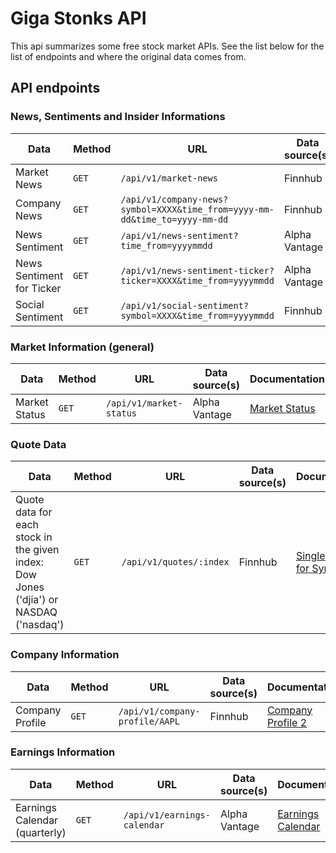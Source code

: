 # Giga Stonks API

This api summarizes some free stock market APIs. See the list below for the list of endpoints and where the original data comes from.

## API endpoints

### News, Sentiments and Insider Informations

| Data                      | Method | URL                                                                        | Data source(s) | Documentation                                                               |
| ------------------------- | ------ | -------------------------------------------------------------------------- | -------------- | --------------------------------------------------------------------------- |
| Market News               | `GET`  | `/api/v1/market-news`                                                      | Finnhub        | [Market News](https://finnhub.io/docs/api/market-news)                      |
| Company News              | `GET`  | `/api/v1/company-news?symbol=XXXX&time_from=yyyy-mm-dd&time_to=yyyy-mm-dd` | Finnhub        | [Company News](https://finnhub.io/docs/api/company-news)                    |
| News Sentiment            | `GET`  | `/api/v1/news-sentiment?time_from=yyyymmdd`                                | Alpha Vantage  | [News Sentiment](https://www.alphavantage.co/documentation/#news-sentiment) |
| News Sentiment for Ticker | `GET`  | `/api/v1/news-sentiment-ticker?ticker=XXXX&time_from=yyyymmdd`             | Alpha Vantage  | [News Sentiment](https://www.alphavantage.co/documentation/#news-sentiment) |
| Social Sentiment          | `GET`  | `/api/v1/social-sentiment?symbol=XXXX&time_from=yyyymmdd`                  | Finnhub        | [Social Sentiment](https://finnhub.io/docs/api/social-sentiment)            |


### Market Information (general)

| Data          | Method | URL                     | Data source(s) | Documentation                                                             |
| ------------- | ------ | ----------------------- | -------------- | ------------------------------------------------------------------------- |
| Market Status | `GET`  | `/api/v1/market-status` | Alpha Vantage  | [Market Status](https://www.alphavantage.co/documentation/#market-status) |


### Quote Data

| Data                                                                                  | Method | URL                     | Data source(s) | Documentation                                                |
| ------------------------------------------------------------------------------------- | ------ | ----------------------- | -------------- | ------------------------------------------------------------ |
| Quote data for each stock in the given index: Dow Jones ('djia') or NASDAQ ('nasdaq') | `GET`  | `/api/v1/quotes/:index` | Finnhub        | [Single Quote for Symbol](https://finnhub.io/docs/api/quote) |

### Company Information

| Data            | Method | URL                            | Data source(s) | Documentation                                                     |
| --------------- | ------ | ------------------------------ | -------------- | ----------------------------------------------------------------- |
| Company Profile | `GET`  | `/api/v1/company-profile/AAPL` | Finnhub        | [Company Profile 2](https://finnhub.io/docs/api/company-profile2) |

### Earnings Information
| Data                          | Method | URL                         | Data source(s) | Documentation                                                                     |
| ----------------------------- | ------ | --------------------------- | -------------- | --------------------------------------------------------------------------------- |
| Earnings Calendar (quarterly) | `GET`  | `/api/v1/earnings-calendar` | Alpha Vantage  | [Earnings Calendar](https://www.alphavantage.co/documentation/#earnings-calendar) |
